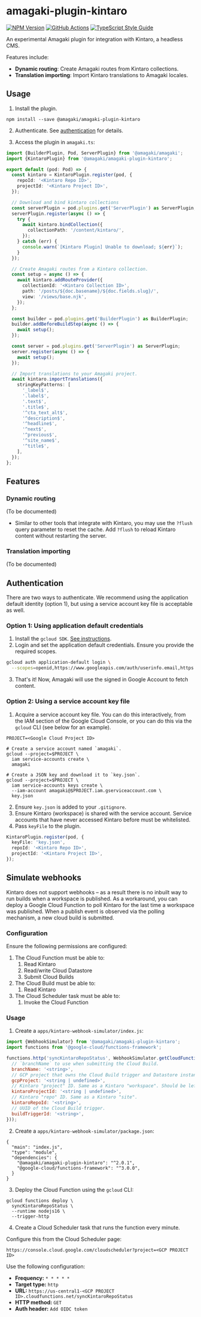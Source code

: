 # amagaki-plugin-kintaro

[![NPM Version][npm-image]][npm-url]
[![GitHub Actions][github-image]][github-url]
[![TypeScript Style Guide][gts-image]][gts-url]

An experimental Amagaki plugin for integration with Kintaro, a headless CMS.

Features include:

- **Dynamic routing**: Create Amagaki routes from Kintaro collections.
- **Translation importing**: Import Kintaro translations to Amagaki locales.

## Usage

1. Install the plugin.

```shell
npm install --save @amagaki/amagaki-plugin-kintaro
```

2. Authenticate. See [authentication](#authentication) for details.

3. Access the plugin in `amagaki.ts`:

```typescript
import {BuilderPlugin, Pod, ServerPlugin} from '@amagaki/amagaki';
import {KintaroPlugin} from '@amagaki/amagaki-plugin-kintaro';

export default (pod: Pod) => {
  const kintaro = KintaroPlugin.register(pod, {
    repoId: '<Kintaro Repo ID>',
    projectId: '<Kintaro Project ID>',
  });

  // Download and bind kintaro collections
  const serverPlugin = pod.plugins.get('ServerPlugin') as ServerPlugin;
  serverPlugin.register(async () => {
    try {
      await kintaro.bindCollection({
        collectionPath: '/content/kintaro/',
      });
    } catch (err) {
      console.warn(`[Kintaro Plugin] Unable to download; ${err}`);
    }
  });

  // Create Amagaki routes from a Kintaro collection.
  const setup = async () => {
    await kintaro.addRouteProvider({
      collectionId: '<Kintaro Collection ID>',
      path: '/posts/${doc.basename}/${doc.fields.slug}/',
      view: '/views/base.njk',
    });
  };

  const builder = pod.plugins.get('BuilderPlugin') as BuilderPlugin;
  builder.addBeforeBuildStep(async () => {
    await setup();
  });

  const server = pod.plugins.get('ServerPlugin') as ServerPlugin;
  server.register(async () => {
    await setup();
  });

  // Import translations to your Amagaki project.
  await kintaro.importTranslations({
    stringKeyPatterns: [
      '_label$',
      '.label$',
      '.text$',
      '.title$',
      '^cta_text_alt$',
      '^description$',
      '^headline$',
      '^next$',
      '^previous$',
      '^site_name$',
      '^title$',
    ],
  });
};
```

[github-image]: https://github.com/blinkk/amagaki-plugin-kintaro/workflows/Run%20tests/badge.svg
[github-url]: https://github.com/blinkk/amagaki-plugin-kintaro/actions
[npm-image]: https://img.shields.io/npm/v/@amagaki/amagaki-plugin-kintaro.svg
[npm-url]: https://npmjs.org/package/@amagaki/amagaki-plugin-kintaro
[gts-image]: https://img.shields.io/badge/code%20style-google-blueviolet.svg
[gts-url]: https://github.com/google/gts

## Features

### Dynamic routing

(To be documented)

- Similar to other tools that integrate with Kintaro, you may use the `?flush`
  query parameter to reset the cache. Add `?flush` to reload Kintaro content
  without restarting the server.

### Translation importing

(To be documented)

## Authentication

There are two ways to authenticate. We recommend using the application default
identity (option 1), but using a service account key file is acceptable as well.

### Option 1: Using application default credentials

1. Install the `gcloud SDK`. [See instructions](https://cloud.google.com/sdk/docs/downloads-interactive).
2. Login and set the application default credentials. Ensure you provide the required scopes.

```bash
gcloud auth application-default login \
  --scopes=openid,https://www.googleapis.com/auth/userinfo.email,https://www.googleapis.com/auth/cloud-platform,https://www.googleapis.com/auth/spreadsheets,https://www.googleapis.com/auth/kintaro
```

3. That's it! Now, Amagaki will use the signed in Google Account to fetch content.

### Option 2: Using a service account key file

1. Acquire a service account key file. You can do this interactively, from the IAM section of the Google Cloud Console, or you can do this via the `gcloud` CLI (see below for an example).

```
PROJECT=<Google Cloud Project ID>

# Create a service account named `amagaki`.
gcloud --project=$PROJECT \
  iam service-accounts create \
  amagaki

# Create a JSON key and download it to `key.json`.
gcloud --project=$PROJECT \
  iam service-accounts keys create \
  --iam-account amagaki@$PROJECT.iam.gserviceaccount.com \
  key.json
```

2. Ensure `key.json` is added to your `.gitignore`.
3. Ensure Kintaro (workspace) is shared with the service account. Service
   accounts that have never accessed Kintaro before must be whitelisted.
4. Pass `keyFile` to the plugin.

```typescript
KintaroPlugin.register(pod, {
  keyFile: 'key.json',
  repoId: '<Kintaro Repo ID>',
  projectId: '<Kintaro Project ID>',
});
```

## Simulate webhooks

Kintaro does not support webhooks – as a result there is no inbuilt way to run
builds when a workspace is published. As a workaround, you can deploy a Google
Cloud Function to poll Kintaro for the last time a workspace was published. When
a publish event is observed via the polling mechanism, a new cloud build is
submitted.

### Configuration

Ensure the following permissions are configured:

1. The Cloud Function must be able to:
   1. Read Kintaro
   2. Read/write Cloud Datastore
   3. Submit Cloud Builds
2. The Cloud Build must be able to:
   1. Read Kintaro
3. The Cloud Scheduler task must be able to:
   1. Invoke the Cloud Function

### Usage

1. Create a `apps/kintaro-webhook-simulator/index.js`:

```javascript
import {WebhookSimulator} from '@amagaki/amagaki-plugin-kintaro';
import functions from '@google-cloud/functions-framework';

functions.http('syncKintaroRepoStatus', WebhookSimulator.getCloudFunction({
  // `branchName` to use when submitting the Cloud Build.
  branchName: '<string>',
  // GCP project that owns the Cloud Build trigger and Datastore instance. This should usually be omitted.
  gcpProject: '<string | undefined>',
  // Kintaro "project" ID. Same as a Kintaro "workspace". Should be left as `undefined` to trigger only published content.
  kintaroProjectId: '<string | undefined>',
  // Kintaro "repo" ID. Same as a Kintaro "site".
  kintaroRepoId: '<string>',
  // UUID of the Cloud Build trigger.
  buildTriggerId: '<string>',
}));
```

2. Create a `apps/kintaro-webhook-simulator/package.json`:

```
{
  "main": "index.js",
  "type": "module",
  "dependencies": {
    "@amagaki/amagaki-plugin-kintaro": "^2.0.1",
    "@google-cloud/functions-framework": "^3.0.0",
  }
}
```

3. Deploy the Cloud Function using the `gcloud` CLI:

```
gcloud functions deploy \
  syncKintaroRepoStatus \
  --runtime nodejs16 \
  --trigger-http
```

4. Create a Cloud Scheduler task that runs the function every minute.

Configure this from the Cloud Scheduler page:

```
https://console.cloud.google.com/cloudscheduler?project=<GCP PROJECT ID>
```

Use the following configuration:

- **Frequency:** `* * * * *`
- **Target type:** `http`
- **URL:** `https://us-central1-<GCP PROJECT ID>.cloudfunctions.net/syncKintaroRepoStatus`
- **HTTP method:** `GET`
- **Auth header:** `Add OIDC token`
